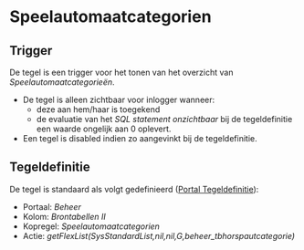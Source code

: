 # Speelautomaatcategorien

## Trigger

De tegel is een trigger voor het tonen van het overzicht van *Speelautomaatcategorieën*.

- De tegel is alleen zichtbaar voor inlogger wanneer:
  - deze aan hem/haar is toegekend
  - de evaluatie van het *SQL statement onzichtbaar* bij de tegeldefinitie een waarde ongelijk aan 0 oplevert.
- Een tegel is disabled indien zo aangevinkt bij de tegeldefinitie.

## Tegeldefinitie

De tegel is standaard als volgt gedefinieerd ([Portal Tegeldefinitie](../../../../instellen_inrichten/portaldefinitie/portal_tegel.md)):

- Portaal: *Beheer*
- Kolom: *Brontabellen II*
- Kopregel: *Speelautomaatcategorien*
- Actie: *getFlexList(SysStandardList,nil,nil,G,beheer_tbhorspautcategorie)*
